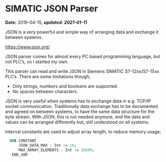 # SIMATIC JSON Parser
**Date:** 2019-04-15, ***updated: 2021-01-11***

JSON is a very powerful and simple way of arranging data and exchange it between systems.

https://www.json.org/

JSON parser comes for almost every PC based programming language, but not PLC’s, so I started my own.

This parser can read and write JSON in Siemens SIMATIC S7-12xx/S7-15xx PLC’s.
There are some limitations though;
* Only strings, numbers and booleans are supported.
* No spaces between characters.

JSON is very useful when systems has to exchange data in e.g. TCP/IP socket communication. Traditionally data exchange has to be documented and agreed on between systems, to have the same data structure for the byte stream. With JSON, this is not needed anymore, and the data and values can be arranged differently but, still understood on all systems.

Internal constants are used to adjust array length, to reduce memory usage;

```pascal
  VAR CONSTANT 
      JSON_DATA_MAX : Int := 10;
      MAX_ARRAY_ELEMENTS : Int := 10000;
   END_VAR
```
